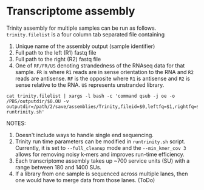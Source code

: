 # Transcriptome assembly

Trinity assembly for multiple samples can be run as follows. `trinity.filelist` is a four column tab separated file containing
1. Unique name of the assembly output (sample identifier)
2. Full path to the left (R1) fastq file
3. Full path to the right (R2) fastq file
4. One of `RF/FR/US` denoting strandedness of the RNAseq data for that sample. `FR` is where `R1` reads are in sense orientation to the RNA and `R2` reads are antisense. `RF` is the opposite where `R1` is antisense and `R2` is sense relative to the RNA. `US` represents unstranded library.

```
cat trinity.filelist | xargs -l bash -c 'command qsub -j oe -o /PBS/outputdir/$0.OU -v outputdir=/path/2/save/assemblies/Trinity,fileid=$0,leftfq=$1,rightfq=$2,sstype=$3 runtrinity.sh'
```

NOTES:
1. Doesn't include ways to handle single end sequencing.
2. Trinity run time parameters can be modified in `runtrinity.sh` script. Currently, it is set to `--full_cleanup` mode and the `--min_kmer_cov 3` allows for removing noisy k-mers and improves run-time efficiency.
3. Each transcriptome assembly takes up ~700 service units (SU) with a range between 180 and 1400 SUs. 
4. If a library from one sample is sequenced across multiple lanes, then one would have to merge data from those lanes. (ToDo)
 
